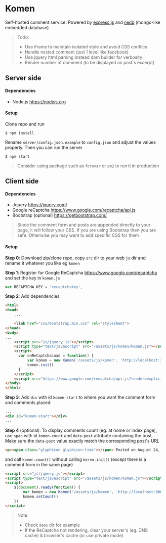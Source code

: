 # Komen

Self-hosted comment service. Powered by [express.js](http://expressjs.com) and [nedb](https://github.com/louischatriot/nedb) (mongo-like embedded database)

> Todo:
>* Use iframe to maintain isolated style and avoid CSS conflics
>* Handle nested comment (just 1 level like facebook)
>* Use jquery html parsing instead dom builder for verbosity
>* Render number of comment (to be displayed on post's excerpt)

## Server side

#### Dependencies

* Node.js https://nodejs.org

#### Setup

Clone repo and run

```
$ npm install
```
Rename `server/config.json.example` to `config.json` and adjust the values properly. Then you can run the server

```
$ npm start
```

> Consider using package such as `forever` or `pm2` to run it in production

## Client side

#### Dependencies

* Jquery https://jquery.com/
* Google reCaptcha https://www.google.com/recaptcha/api.js
* Bootstrap (optional) https://getbootstrap.com/

> Since the comment form and posts are appended directly to your page, it will follow your CSS. If you are using Bootstrap then you are safe. Otherwise you may want to add specific CSS for them

#### Setup

**Step 0**: Download zip/clone repo, copy `src` dir to your web `js` dir and rename it whatever you like eg `komen`

**Step 1**: Register for Google ReCaptcha https://www.google.com/recaptcha and set the key in `komen.js`

```javascript
var RECAPTCHA_KEY = 'recaptchakey',
```

**Step 2**: Add dependencies

```html
<html>
<head>
    ...

    <link href="css/bootstrap.min.css" rel="stylesheet">
</head>
<body>
...
    <script src="js/jquery.js"></script>
    <script type="text/javascript" src="/assets/js/komen/komen.js"></script>
    <script>
      var onReCaptchaLoad = function() {
          var komen = new Komen('/assets/js/komen', 'http://localhost:3000')
          komen.init()
      }
    </script>
    <script src="https://www.google.com/recaptcha/api.js?render=explicit&onload=onReCaptchaLoad"></script>
</body>
</html>
```

**Step 3**: Add `div` with id `komen-start` to where you want the comment form and comments placed

```html
...
<div id="komen-start"></div>
...
```

**Step 4** (optional): To display comments count (eg. at home or index page), use `span` with id `komen-count` and `data-post` attribute containing the post. Make sure the `data-post` value exactly match the corresponding post's URL

```html
<p><span class="glyphicon glyphicon-time"></span> Posted on August 24, 2013 at 9:00 PM (<span class="komen-count" data-post="http://localhost/komen/demo/">0</span> comment(s))</p>
```

and call `komen.count()` without calling `keren.init()` (except there is a comment form in the same page)

```html
<script src="js/jquery.js"></script>
<script type="text/javascript" src="/assets/js/komen/komen.js"></script>
<script>
    $(document).ready(function() {
        var komen = new Komen('/assets/js/komen', 'http://localhost:3000')
        komen.setCount()        
    })
</script>
```

> Note:
> * Check `demo` dir for example
> * If the ReCaptcha not rendering, clear your server's (eg. DNS cache) & browser's cache (or use private mode)
